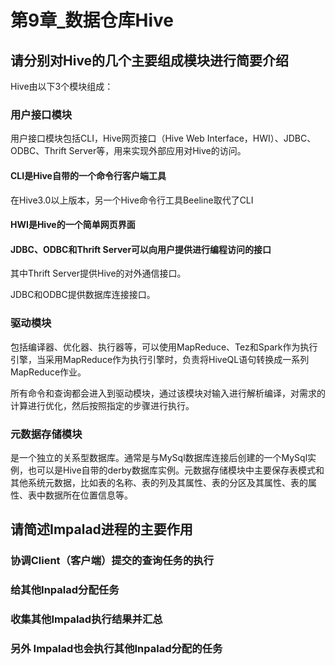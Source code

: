 # 第9章_数据仓库Hive

## 请分别对Hive的几个主要组成模块进行简要介绍

Hive由以下3个模块组成：

### 用户接口模块

用户接口模块包括CLI，Hive网页接口（Hive Web Interface，HWI）、JDBC、ODBC、Thrift Server等，用来实现外部应用对Hive的访问。

#### CLI是Hive自带的一个命令行客户端工具

在Hive3.0以上版本，另一个Hive命令行工具Beeline取代了CLI

#### HWI是Hive的一个简单网页界面

#### JDBC、ODBC和Thrift Server可以向用户提供进行编程访问的接口

其中Thrift Server提供Hive的对外通信接口。

JDBC和ODBC提供数据库连接接口。

### 驱动模块

包括编译器、优化器、执行器等，可以使用MapReduce、Tez和Spark作为执行引擎，当采用MapReduce作为执行引擎时，负责将HiveQL语句转换成一系列MapReduce作业。

所有命令和查询都会进入到驱动模块，通过该模块对输入进行解析编译，对需求的计算进行优化，然后按照指定的步骤进行执行。

### 元数据存储模块

是一个独立的关系型数据库。通常是与MySql数据库连接后创建的一个MySql实例，也可以是Hive自带的derby数据库实例。元数据存储模块中主要保存表模式和其他系统元数据，比如表的名称、表的列及其属性、表的分区及其属性、表的属性、表中数据所在位置信息等。



## 请简述Impalad进程的主要作用

### 协调Client（客户端）提交的查询任务的执行

### 给其他Inpalad分配任务

### 收集其他Impalad执行结果并汇总

### 另外 Impalad也会执行其他Inpalad分配的任务